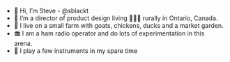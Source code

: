 - 👋 Hi, I’m Steve - @sblackt
- 👀 I’m a director of product design living 👨🏼‍🌾 rurally in Ontario, Canada.
- 🌱 I live on a small farm with goats, chickens, ducks and a market garden.
- 📻 I am a ham radio operator and do lots of experimentation in this arena.
- 🎸 I play a few instruments in my spare time
